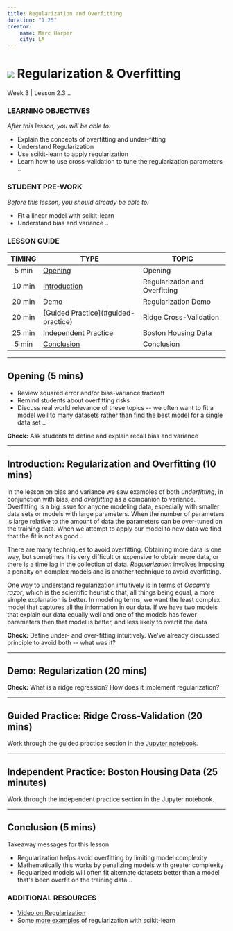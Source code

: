 ```yaml
---
title: Regularization and Overfitting
duration: "1:25"
creator:
    name: Marc Harper
    city: LA
---
```


# ![](https://ga-dash.s3.amazonaws.com/production/assets/logo-9f88ae6c9c3871690e33280fcf557f33.png) Regularization & Overfitting
Week 3 | Lesson 2.3 ..

### LEARNING OBJECTIVES
*After this lesson, you will be able to:*
- Explain the concepts of overfitting and under-fitting
- Understand Regularization
- Use scikit-learn to apply regularization
- Learn how to use cross-validation to tune the regularization parameters ..

### STUDENT PRE-WORK
*Before this lesson, you should already be able to:*
- Fit a linear model with scikit-learn
- Understand bias and variance ..

### LESSON GUIDE
| TIMING  | TYPE  | TOPIC  |
|:-:|---|---|
| 5 min  | [Opening](#opening)  | Opening  |
| 10 min  | [Introduction](#introduction)   | Regularization and Overfitting   |
| 20 min  | [Demo](#demo)  | Regularization Demo  |
| 20 min  | [Guided Practice](#guided-practice<a name="opening"></a>)  | Ridge Cross-Validation  |
| 25 min  | [Independent Practice](#ind-practice)  | Boston Housing Data  |
| 5 min  | [Conclusion](#conclusion)  | Conclusion  |

---

<a name="opening"></a>
## Opening (5 mins)
- Review squared error and/or bias-variance tradeoff
- Remind students about overfitting risks
- Discuss real world relevance of these topics -- we often want to fit a model
well to many datasets rather than find the best model for a single data set ..

**Check:** Ask students to define and explain recall bias and variance

---

<a name="introduction"></a>
## Introduction: Regularization and Overfitting (10 mins)

In the lesson on bias and variance we saw examples of both _underfitting_, in
conjunction with bias, and _overfitting_ as a companion to variance. Overfitting
is a big issue for anyone modeling data, especially with smaller data sets or
models with large parameters. When the number of parameters is large relative
to the amount of data the parameters can be over-tuned on the training data. When
we attempt to apply our model to new data we find that the fit is not as good ..

There are many techniques to avoid overfitting. Obtaining more data is one way,
but sometimes it is very difficult or expensive to obtain more data, or there
is a time lag in the collection of data. _Regularization_ involves imposing
a penalty on complex models and is another technique to avoid overfitting.

One way to understand regularization intuitively is in terms of _Occam's razor_,
which is the scientific heuristic that, all things being equal, a more simple
explanation is better. In modeling terms, we want the least complex model that
captures all the information in our data. If we have two models that explain our
data equally well and one of the models has fewer parameters then that model is
better, and less likely to overfit the data

**Check:** Define under- and over-fitting intuitively. We've already discussed
principle to avoid both -- what was it?

---

<a name="demo"></a>
## Demo: Regularization (20 mins)

**Check:** What is a ridge regression? How does it implement regularization?

---

<a name="guided-practice"></a>
## Guided Practice: Ridge Cross-Validation (20 mins)

Work through the guided practice section in the [Jupyter notebook](./code/starter-code/Regularization-starter.ipynb).

---

<a name="ind-practice"></a>
## Independent Practice: Boston Housing Data (25 minutes)

Work through the independent practice section in the Jupyter notebook.

---


<a name="conclusion"></a>
## Conclusion (5 mins)

Takeaway messages for this lesson
* Regularization helps avoid overfitting by limiting model complexity
* Mathematically this works by penalizing models with greater complexity
* Regularized models will often fit alternate datasets better than a
model that's been overfit on the training data ..


### ADDITIONAL RESOURCES

- [Video on Regularization](https://www.youtube.com/watch?v=sO4ZirJh9ds)
- Some [more examples](http://www.analyticsvidhya.com/blog/2016/01/complete-tutorial-ridge-lasso-regression-python/) of regularization with scikit-learn
